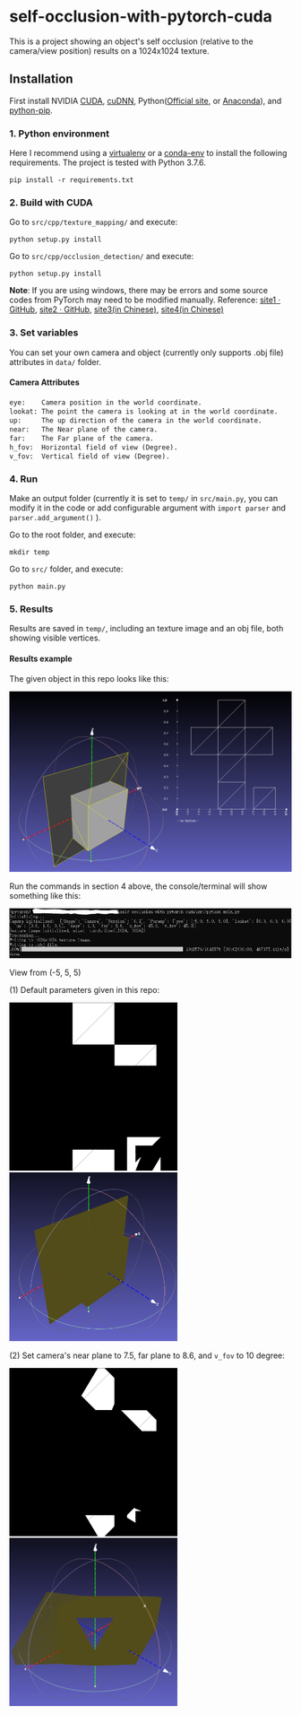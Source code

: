 # self-occlusion-with-pytorch-cuda

This is a project showing an object's self occlusion (relative to the camera/view position) results on a 1024x1024 texture.

## Installation

First install NVIDIA [CUDA](https://developer.nvidia.com/cuda-downloads), [cuDNN](https://developer.nvidia.com/cudnn), Python([Official site](https://www.python.org/), or [Anaconda](https://www.anaconda.com/)), and [python-pip](https://pypi.org/project/pip/).

### 1. Python environment

Here I recommend using a [virtualenv](https://docs.python.org/3/tutorial/venv.html) or a [conda-env](https://docs.conda.io/projects/conda/en/latest/user-guide/tasks/manage-environments.html) to install the following requirements. The project is tested with Python 3.7.6. 

```shell
pip install -r requirements.txt
```

### 2. Build with CUDA

Go to `src/cpp/texture_mapping/` and execute:

```shell
python setup.py install
```

Go to `src/cpp/occlusion_detection/` and execute:

```shell
python setup.py install
```

**Note**: If you are using windows, there may be errors and some source codes from PyTorch may need to be modified manually. Reference: [site1 · GitHub](https://github.com/pytorch/pytorch/issues/55266), [site2 · GitHub](https://github.com/pytorch/pytorch/issues/43480), [site3(in Chinese)](https://zhuanlan.zhihu.com/p/340973730), [site4(in Chinese)](https://blog.csdn.net/weixin_41943311/article/details/118082017)

### 3. Set variables

You can set your own camera and object (currently only supports .obj file) attributes in `data/` folder.

#### Camera Attributes

```
eye: 	Camera position in the world coordinate.
lookat:	The point the camera is looking at in the world coordinate.
up:		The up direction of the camera in the world coordinate.
near:	The Near plane of the camera.
far:	The Far plane of the camera.
h_fov:	Horizontal field of view (Degree).
v_fov:	Vertical field of view (Degree).
```

### 4. Run

Make an output folder (currently it is set to `temp/` in `src/main.py`, you can modify it in the code or add configurable argument with `import parser` and `parser.add_argument()` ).

Go to the root folder, and execute:

```shell
mkdir temp
```

Go to `src/` folder, and execute:

```shell
python main.py
```

### 5. Results

Results are saved in `temp/`, including an texture image and an obj file, both showing visible vertices.

#### Results example

The given object in this repo looks like this:

![](images/data_cube.PNG)

Run the commands in section 4 above, the console/terminal will show something like this:

![](images/console.PNG)

View from (-5, 5, 5)

(1) Default parameters given in this repo:

<img src='images/view1_tex0_10.png' width=300px><img src='images/view1_10.png' width=300px>

(2) Set camera's near plane to 7.5, far plane to 8.6, and `v_fov` to 10 degree:

<img src='images/view1_tex0_10_7-2_8-6.png' width=300px><img src='images/view1_10_7-2_8-6.png' width=300px>